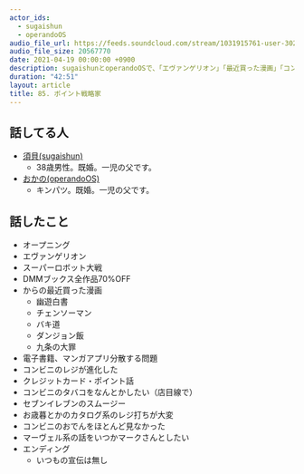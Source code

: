 ```yaml
---
actor_ids:
  - sugaishun
  - operandoOS
audio_file_url: https://feeds.soundcloud.com/stream/1031915761-user-302747142-yarukinai-85-2021-04-19.mp3
audio_file_size: 20567770
date: 2021-04-19 00:00:00 +0900
description: sugaishunとoperandoOSで、「エヴァンゲリオン」「最近買った漫画」「コンビニ」について話しました。
duration: "42:51"
layout: article
title: 85. ポイント戦略家
---
```


## 話してる人
- [須貝(sugaishun)](https://twitter.com/sugaishun)
  - 38歳男性。既婚。一児の父です。
- [おかの(operandoOS)](https://twitter.com/operandoOS)
  - キンパツ。既婚。一児の父です。

## 話したこと
- オープニング
- エヴァンゲリオン
- スーパーロボット大戦
- DMMブックス全作品70%OFF
- からの最近買った漫画
  - 幽遊白書
  - チェンソーマン
  - バキ道
  - ダンジョン飯
  - 九条の大罪
- 電子書籍、マンガアプリ分散する問題
- コンビニのレジが進化した
- クレジットカード・ポイント話
- コンビニのタバコをなんとかしたい（店目線で）
- セブンイレブンのスムージー
- お歳暮とかのカタログ系のレジ打ちが大変
- コンビニのおでんをほとんど見なかった
- マーヴェル系の話をいつかマークさんとしたい
- エンディング
  - いつもの宣伝は無し
